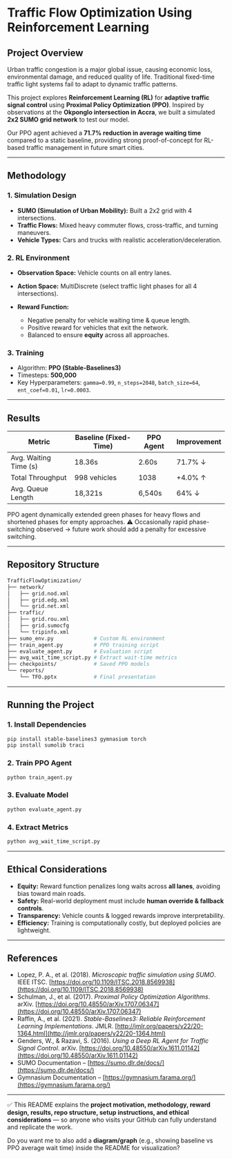 # Traffic Flow Optimization Using Reinforcement Learning

##  Project Overview

Urban traffic congestion is a major global issue, causing economic loss, environmental damage, and reduced quality of life. Traditional fixed-time traffic light systems fail to adapt to dynamic traffic patterns.

This project explores **Reinforcement Learning (RL)** for **adaptive traffic signal control** using **Proximal Policy Optimization (PPO)**. Inspired by observations at the **Okponglo intersection in Accra**, we built a simulated **2x2 SUMO grid network** to test our model.

Our PPO agent achieved a **71.7% reduction in average waiting time** compared to a static baseline, providing strong proof-of-concept for RL-based traffic management in future smart cities.

---

## Methodology

### 1. Simulation Design

* **SUMO (Simulation of Urban Mobility):** Built a 2x2 grid with 4 intersections.
* **Traffic Flows:** Mixed heavy commuter flows, cross-traffic, and turning maneuvers.
* **Vehicle Types:** Cars and trucks with realistic acceleration/deceleration.

### 2. RL Environment

* **Observation Space:** Vehicle counts on all entry lanes.
* **Action Space:** MultiDiscrete (select traffic light phases for all 4 intersections).
* **Reward Function:**

  * Negative penalty for vehicle waiting time & queue length.
  * Positive reward for vehicles that exit the network.
  * Balanced to ensure **equity** across all approaches.

### 3. Training

* Algorithm: **PPO (Stable-Baselines3)**
* Timesteps: **500,000**
* Key Hyperparameters: `gamma=0.99`, `n_steps=2048`, `batch_size=64`, `ent_coef=0.01`, `lr=0.0003`.

---

##  Results

| Metric                | Baseline (Fixed-Time) | PPO Agent | Improvement |
| --------------------- | --------------------- | --------- | ----------- |
| Avg. Waiting Time (s) | 18.36s                | 2.60s     | 71.7% ↓     |
| Total Throughput      | 998 vehicles          | 1038      | +4.0% ↑     |
| Avg. Queue Length     | 18,321s               | 6,540s    | 64% ↓       |

 PPO agent dynamically extended green phases for heavy flows and shortened phases for empty approaches.
⚠️ Occasionally rapid phase-switching observed → future work should add a penalty for excessive switching.

---

##  Repository Structure

```bash
TrafficFlowOptimization/
├── network/
│   ├── grid.nod.xml
│   ├── grid.edg.xml
│   └── grid.net.xml
├── traffic/
│   ├── grid.rou.xml
│   ├── grid.sumocfg
│   └── tripinfo.xml
├── sumo_env.py             # Custom RL environment
├── train_agent.py          # PPO training script
├── evaluate_agent.py       # Evaluation script
├── avg_wait_time_script.py # Extract wait-time metrics
├── checkpoints/            # Saved PPO models
└── reports/
    └── TFO.pptx            # Final presentation
```

---

## Running the Project

### 1. Install Dependencies

```bash
pip install stable-baselines3 gymnasium torch
pip install sumolib traci
```

### 2. Train PPO Agent

```bash
python train_agent.py
```

### 3. Evaluate Model

```bash
python evaluate_agent.py
```

### 4. Extract Metrics

```bash
python avg_wait_time_script.py
```

---

##  Ethical Considerations

* **Equity:** Reward function penalizes long waits across **all lanes**, avoiding bias toward main roads.
* **Safety:** Real-world deployment must include **human override & fallback controls**.
* **Transparency:** Vehicle counts & logged rewards improve interpretability.
* **Efficiency:** Training is computationally costly, but deployed policies are lightweight.

---

## References

* Lopez, P. A., et al. (2018). *Microscopic traffic simulation using SUMO*. IEEE ITSC. [https://doi.org/10.1109/ITSC.2018.8569938](https://doi.org/10.1109/ITSC.2018.8569938)
* Schulman, J., et al. (2017). *Proximal Policy Optimization Algorithms*. arXiv. [https://doi.org/10.48550/arXiv.1707.06347](https://doi.org/10.48550/arXiv.1707.06347)
* Raffin, A., et al. (2021). *Stable-Baselines3: Reliable Reinforcement Learning Implementations*. JMLR. [http://jmlr.org/papers/v22/20-1364.html](http://jmlr.org/papers/v22/20-1364.html)
* Genders, W., & Razavi, S. (2016). *Using a Deep RL Agent for Traffic Signal Control*. arXiv. [https://doi.org/10.48550/arXiv.1611.01142](https://doi.org/10.48550/arXiv.1611.01142)
* SUMO Documentation – [https://sumo.dlr.de/docs/](https://sumo.dlr.de/docs/)
* Gymnasium Documentation – [https://gymnasium.farama.org/](https://gymnasium.farama.org/)

---

✅ This README explains the **project motivation, methodology, reward design, results, repo structure, setup instructions, and ethical considerations** — so anyone who visits your GitHub can fully understand and replicate the work.

Do you want me to also add a **diagram/graph** (e.g., showing baseline vs PPO average wait time) inside the README for visualization?
